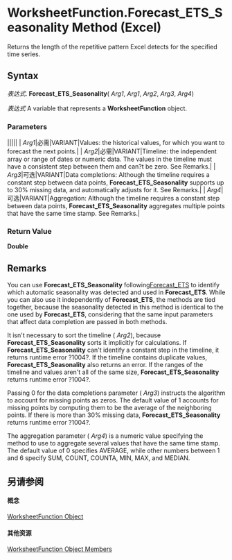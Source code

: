 
# WorksheetFunction.Forecast_ETS_Seasonality Method (Excel)

Returns the length of the repetitive pattern Excel detects for the specified time series.


## Syntax

 _表达式_. **Forecast_ETS_Seasonality**( _Arg1_,  _Arg1_,  _Arg2_,  _Arg3_,  _Arg4_)

 _表达式_ A variable that represents a **WorksheetFunction** object.


### Parameters



|||||
| _Arg1_|必需|VARIANT|Values: the historical values, for which you want to forecast the next points.|
| _Arg2_|必需|VARIANT|Timeline: the independent array or range of dates or numeric data. The values in the timeline must have a consistent step between them and can?t be zero. See Remarks.|
| _Arg3_|可选|VARIANT|Data completions: Although the timeline requires a constant step between data points,  **Forecast_ETS_Seasonality** supports up to 30% missing data, and automatically adjusts for it. See Remarks.|
| _Arg4_|可选|VARIANT|Aggregation: Although the timeline requires a constant step between data points,  **Forecast_ETS_Seasonality** aggregates multiple points that have the same time stamp. See Remarks.|

### Return Value

 **Double**


## Remarks

You can use  **Forecast_ETS_Seasonality** following[Forecast_ETS](de915259-3d2a-485a-8027-290dc9cb95a5.md) to identify which automatic seasonality was detected and used in **Forecast_ETS**. While you can also use it independently of **Forecast_ETS**, the methods are tied together, because the seasonality detected in this method is identical to the one used by **Forecast_ETS**, considering that the same input parameters that affect data completion are passed in both methods.

 It isn't necessary to sort the timeline ( _Arg2_), because  **Forecast_ETS_Seasonality** sorts it implicitly for calculations. If **Forecast_ETS_Seasonality** can't identify a constant step in the timeline, it returns runtime error ?1004?. If the timeline contains duplicate values, **Forecast_ETS_Seasonality** also returns an error. If the ranges of the timeline and values aren't all of the same size, **Forecast_ETS_Seasonality** returns runtime error ?1004?.

Passing 0 for the data completions parameter ( _Arg3_) instructs the algorithm to account for missing points as zeros. The default value of 1 accounts for missing points by computing them to be the average of the neighboring points. If there is more than 30% missing data,  **Forecast_ETS_Seasonality** returns runtime error ?1004?.

The aggregation parameter ( _Arg4_) is a numeric value specifying the method to use to aggregate several values that have the same time stamp. The default value of 0 specifies AVERAGE, while other numbers between 1 and 6 specify SUM, COUNT, COUNTA, MIN, MAX, and MEDIAN.


## 另请参阅


#### 概念


[WorksheetFunction Object](7b1d5639-363d-632c-2cf0-2232562646b6.md)
#### 其他资源


[WorksheetFunction Object Members](http://msdn.microsoft.com/library/6811ca87-4b53-0bff-88c9-30bf7497879a%28Office.15%29.aspx)